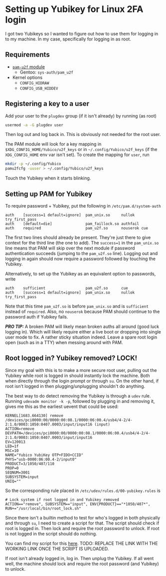 # Setting up Yubikey for Linux 2FA login
I got two Yubikeys so I wanted to figure out how to use them for logging in to my machine.
In my case, specifically for logging in as root.

## Requirements
 * [`pam-u2f` module][pam-u2f]
   * Gentoo: `sys-auth/pam_u2f`
 * Kernel options
   * `CONFIG_HIDRAW`
   * `CONFIG_USB_HIDDEV`

## Registering a key to a user
Add your user to the `plugdev` group (if it isn't already) by running (as root)
```bash
usermod -a -G plugdev user
```
Then log out and log back in.
This is obviously not needed for the root user.

The PAM module will look for a key mapping in `$XDG_CONFIG_HOME/Yubico/u2f_keys` or in `~/.config/Yubico/u2f_keys` (if the `XDG_CONFIG_HOME` env var isn't set).
To create the mapping for `user`, run
```bash
mkdir -p ~/.config/Yubico
pamu2fcfg -uuser > ~/.config/Yubico/u2f_keys
```
Touch the Yubikey when it starts blinking.

## Setting up PAM for Yubikey
To require password + Yubikey, put the following in `/etc/pam.d/system-auth`
```pam
auth    [success=1 default=ignore]  pam_unix.so     nullok try_first_pass
auth    [default=die]               pam_faillock.so authfail
auth    required                    pam_u2f.so      nouserok cue
```
The first two lines should already be present.
They're just there to give context for the third line (the one to add).
The `success=1` in the `pam_unix.so` line means that PAM will skip over the next module if password authentication succeeds (jumping to the `pam_u2f.so` line).
Logging out and logging in again should now require a password followed by touching the Yubikey.

Alternatively, to set up the Yubikey as an equivalent option to passwords, write
```pam
auth    sufficient                  pam_u2f.so      cue
auth    [success=1 default=ignore]  pam_unix.so     nullok try_first_pass
```
Note that this time `pam_u2f.so` is before `pam_unix.so` and is `sufficient` instead of `required`.
Also, no `nouserok` because PAM should continue to the password auth if Yubikey fails.

***PRO TIP:***
A broken PAM will likely mean broken auths all around (good luck logging in).
Which will likely require either a live boot or dropping into single user mode to fix.
A rather sticky situation indeed.
Leave a spare root login open (such as in a TTY) when messing around with PAM.

## Root logged in? Yubikey removed? LOCK!
Since my goal with this is to make a more secure root user, pulling out the Yubikey while root is logged in should instantly lock the machine.
Both when directly through the login prompt or through `su`.
On the other hand, if root isn't logged in then plugging/unplugging shouldn't do anything.

The best way to do detect removing the Yubikey is through a `udev` rule.
Running `udevadm monitor -k -p`, followed by plugging in and removing it, gives me this as the earliest uevent that could be used:
```
KERNEL[1683.664130] remove   /devices/pci0000:00/0000:00:08.1/0000:06:00.4/usb4/4-2/4-2:1.0/0003:1050:0407.0003/input/input16 (input)
ACTION=remove
DEVPATH=/devices/pci0000:00/0000:00:08.1/0000:06:00.4/usb4/4-2/4-2:1.0/0003:1050:0407.0003/input/input16
EV=120013
LED=1f
MSC=10
NAME="Yubico YubiKey OTP+FIDO+CCID"
PHYS="usb-0000:06:00.4-2/input0"
PRODUCT=3/1050/407/110
PROP=0
SEQNUM=3001
SUBSYSTEM=input
UNIQ=""
```
So the corresponding rule placed in `/etc/udev/rules.d/00-yubikey.rules` is
```udev
# Lock system if root logged in and Yubikey removed
ACTION=="remove", SUBSYSTEM=="input", ENV{PRODUCT}=="*1050/407*", RUN+="/usr/local/bin/root_lock.sh"
```

Since there isn't a builtin method to test for who's logged in both physically and through `su`, I need to create a script for that.
The script should check if root is logged in.
Then lock and require the root password to unlock.
If root is not logged in the script should do nothing.

You can find my script for this [here][root_lock.sh].
TODO: REPLACE THE LINK WITH THE WORKING LINK ONCE THE SCRIPT IS UPLOADED.

If root isn't already logged in, log in.
Then unplug the Yubikey.
If all went well, the machine should lock and require the root password (and Yubikey) to unlock.


<!-- link refs -->
[pam-u2f]: https://github.com/Yubico/pam-u2f
[root_lock.sh]: https://github.com/xxc3nsoredxx/misc-utils/blob/master/root_lock/root_lock.sh
